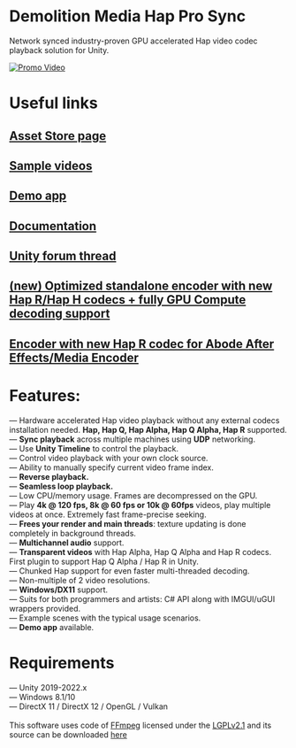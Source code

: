 # Demolition Media Hap Pro Sync

Network synced industry-proven GPU accelerated Hap video codec playback solution for Unity.<br>

[![Promo Video](https://res.cloudinary.com/marcomontalbano/image/upload/v1645133956/video_to_markdown/images/youtube--8MRP-jgj8KA-c05b58ac6eb4c4700831b2b3070cd403.jpg)](https://www.youtube.com/watch?v=8MRP-jgj8KA&feature=emb_logo "Promo Video")

# Useful links
## [Asset Store page](http://u3d.as/2KgC)
## [Sample videos](https://mega.nz/folder/DAp1GThA#Iy-KDvLD-io6NOqW6WRKbQ)
## [Demo app](https://1drv.ms/u/s!AhRsdPdtJl1uhp0iZTZ6JptWHMPAtw?e=4xCn5S)
## [Documentation](https://docs.google.com/document/d/1p0n1moSTBEaannk-kJMdyh6gGQRvIqLtbG-3I-NII9w/edit?usp=sharing)
## [Unity forum thread](https://forum.unity.com/threads/released-demolition-media-hap-pro-sync-network-synced-gpu-video-playback.1249987/)
## [(new) Optimized standalone encoder with new Hap R/Hap H codecs + fully GPU Compute decoding support](https://github.com/DemolitionStudios/shutter-encoder)
## [Encoder with new Hap R codec for Abode After Effects/Media Encoder](https://jokyohapencoder.com/)



# Features:
— Hardware accelerated Hap video playback without any external codecs installation needed. **Hap, Hap Q, Hap Alpha, Hap Q Alpha, Hap R** supported.<br>
— **Sync playback** across multiple machines using **UDP** networking.<br>
— Use **Unity Timeline** to control the playback.<br>
— Control video playback with your own clock source.<br>
— Ability to manually specify current video frame index.<br>
— **Reverse playback.**<br>
— **Seamless loop playback.**<br>
— Low CPU/memory usage. Frames are decompressed on the GPU.<br>
— Play **4k @ 120 fps, 8k @ 60 fps or 10k @ 60fps** videos, play multiple videos at once. Extremely fast frame-precise seeking.<br>
— **Frees your render and main threads**: texture updating is done completely in background threads.<br>
— **Multichannel audio** support.<br>
— **Transparent videos** with Hap Alpha, Hap Q Alpha and Hap R codecs. First plugin to support Hap Q Alpha / Hap R in Unity.<br>
— Chunked Hap support for even faster multi-threaded decoding.<br>
— Non-multiple of 2 video resolutions. <br>
— **Windows/DX11** support. <br>
— Suits for both programmers and artists: C# API along with IMGUI/uGUI wrappers provided.<br>
— Example scenes with the typical usage scenarios.<br>
— **Demo app** available.<br>

# Requirements
— Unity 2019-2022.x<br>
— Windows 8.1/10<br>
— DirectX 11 / DirectX 12 / OpenGL / Vulkan<br>
<br>
This software uses code of <a href=http://ffmpeg.org>FFmpeg</a> licensed under the <a href=http://www.gnu.org/licenses/old-licenses/lgpl-2.1.html>LGPLv2.1</a> and its source can be downloaded <a href=https://github.com/DemolitionStudios/FFmpeg>here</a>
